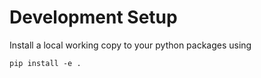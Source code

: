 # Development Setup
Install a local working copy to your python packages using
```
pip install -e .
```
